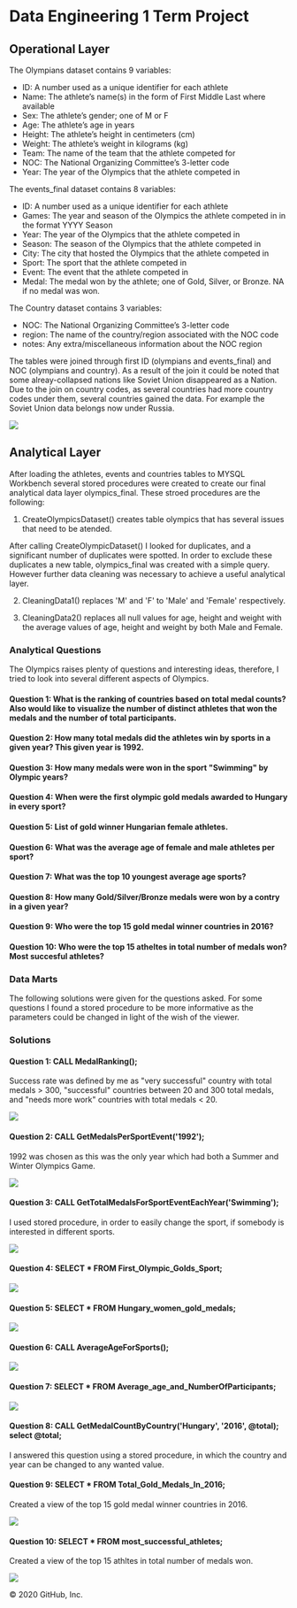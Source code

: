 # Data Engineering 1 Term Project

## Operational Layer

The Olympians dataset contains 9 variables:

* ID: A number used as a unique identifier for each athlete
* Name: The athlete’s name(s) in the form of First Middle Last where available
* Sex: The athlete’s gender; one of M or F
* Age: The athlete’s age in years
* Height: The athlete’s height in centimeters (cm)
* Weight: The athlete’s weight in kilograms (kg)
* Team: The name of the team that the athlete competed for
* NOC: The National Organizing Committee’s 3-letter code
* Year: The year of the Olympics that the athlete competed in

The events_final dataset contains 8 variables:

* ID: A number used as a unique identifier for each athlete
* Games: The year and season of the Olympics the athlete competed in in the format YYYY Season
* Year: The year of the Olympics that the athlete competed in
* Season: The season of the Olympics that the athlete competed in
* City: The city that hosted the Olympics that the athlete competed in
* Sport: The sport that the athlete competed in
* Event: The event that the athlete competed in
* Medal: The medal won by the athlete; one of Gold, Silver, or Bronze. NA if no medal was won.

The Country dataset contains 3 variables:

* NOC: The National Organizing Committee’s 3-letter code
* region: The name of the country/region associated with the NOC code
* notes: Any extra/miscellaneous information about the NOC region

The tables were joined through first ID (olympians and events_final) and NOC (olympians and country). As a result of the join it could be noted that some alreay-collapsed nations like Soviet Union disappeared as a Nation. Due to the join on country codes, as several countries had more country codes under them, several countries gained the data. For example the Soviet Union data belongs now under Russia.

![](Images/ERD_Olympics.png)

## Analytical Layer
After loading the athletes, events and countries tables to MYSQL Workbench several stored procedures were created to create our final analytical data layer olympics_final. These stroed procedures are the following: 

1. CreateOlympicsDataset() creates table olympics that has several issues that need to be atended.

After calling CreateOlympicDataset() I looked for duplicates, and a significant number of duplicates were spotted. In order to exclude these duplicates a new table, olympics_final was created with a simple query. However further data cleaning was necessary to achieve a useful analytical layer.

2. CleaningData1() replaces 'M' and 'F' to 'Male' and 'Female' respectively. 

3. CleaningData2() replaces all null values for age, height and weight with the average values of age, height and weight by both Male and Female.  

### Analytical Questions

The Olympics raises plenty of questions and interesting ideas, therefore, I tried to look into several different aspects of Olympics.

#### Question 1: What is the ranking of countries based on total medal counts? Also would like to visualize the number of distinct athletes that won the medals and the number of total participants.

#### Question 2: How many total medals did the athletes win by sports in a given year? This given year is 1992.

#### Question 3: How many medals were won in the sport "Swimming" by Olympic years?

#### Question 4: When were the first olympic gold medals awarded to Hungary in every sport?

#### Question 5: List of gold winner Hungarian female athletes.

#### Question 6: What was the average age of female and male athletes per sport?

#### Question 7: What was the top 10 youngest average age sports?

#### Question 8: How many Gold/Silver/Bronze medals were won by a contry in a given year?

#### Question 9: Who were the top 15 gold medal winner countries in 2016?

#### Question 10: Who were the top 15 atheltes in total number of medals won? Most succesful athletes?


### Data Marts
The following solutions were given for the questions asked. For some questions I found a stored procedure to be more informative as the parameters could be changed in light of the wish of the viewer.

### Solutions
#### Question 1: CALL MedalRanking();

Success rate was defined by me as "very successful" country with total medals > 300, "successful" countries between 20 and 300 total medals, and "needs more work" countries with total medals < 20.

![](Images/Question%201.png)

#### Question 2: CALL GetMedalsPerSportEvent('1992');

1992 was chosen as this was the only year which had both a Summer and Winter Olympics Game.

![](Images/Question%202.png)

#### Question 3: CALL GetTotalMedalsForSportEventEachYear('Swimming');

I used stored procedure, in order to easily change the sport, if somebody is interested in different sports.

![](Images/Question%203.png)

#### Question 4: SELECT * FROM First_Olympic_Golds_Sport;

![](Images/Question%204.png)

#### Question 5: SELECT * FROM Hungary_women_gold_medals;

![](Images/Question%205.png)

#### Question 6: CALL AverageAgeForSports();

![](Images/Question_6.png)

#### Question 7: SELECT * FROM Average_age_and_NumberOfParticipants;

![](Images/Question%207.png)

#### Question 8: CALL GetMedalCountByCountry('Hungary', '2016', @total); select @total;

I answered this question using a stored procedure, in which the country and year can be changed to any wanted value.

#### Question 9: SELECT * FROM Total_Gold_Medals_In_2016;

Created a view of the top 15 gold medal winner countries in 2016.

![](Images/Question%209.png)

#### Question 10: SELECT * FROM most_successful_athletes;

Created a view of the top 15 athltes in total number of medals won.

![](Images/Question%2010.png)

© 2020 GitHub, Inc.

